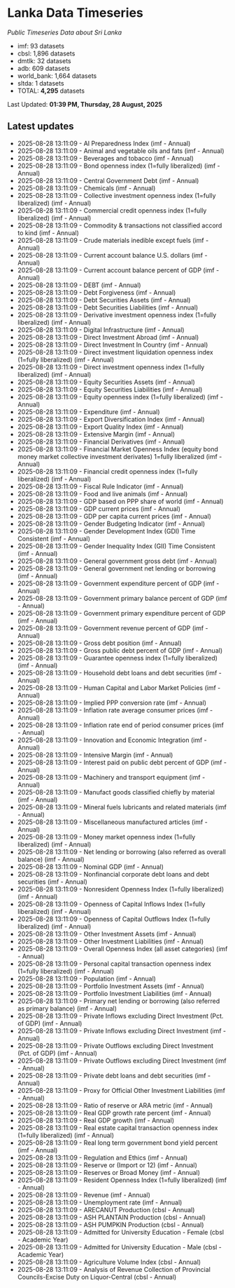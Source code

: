# Lanka Data Timeseries
*Public Timeseries Data about Sri Lanka*

* imf: 93 datasets
* cbsl: 1,896 datasets
* dmtlk: 32 datasets
* adb: 609 datasets
* world_bank: 1,664 datasets
* sltda: 1 datasets
* TOTAL: **4,295** datasets

Last Updated: **01:39 PM, Thursday, 28 August, 2025**

## Latest updates

* 2025-08-28 13:11:09 - AI Preparedness Index (imf - Annual)
* 2025-08-28 13:11:09 - Animal and vegetable oils and fats (imf - Annual)
* 2025-08-28 13:11:09 - Beverages and tobacco (imf - Annual)
* 2025-08-28 13:11:09 - Bond openness index (1=fully liberalized) (imf - Annual)
* 2025-08-28 13:11:09 - Central Government Debt (imf - Annual)
* 2025-08-28 13:11:09 - Chemicals (imf - Annual)
* 2025-08-28 13:11:09 - Collective investment openness index (1=fully liberalized) (imf - Annual)
* 2025-08-28 13:11:09 - Commercial credit openness index (1=fully liberalized) (imf - Annual)
* 2025-08-28 13:11:09 - Commodity & transactions not classified accord to kind (imf - Annual)
* 2025-08-28 13:11:09 - Crude materials inedible except fuels (imf - Annual)
* 2025-08-28 13:11:09 - Current account balance U.S. dollars (imf - Annual)
* 2025-08-28 13:11:09 - Current account balance percent of GDP (imf - Annual)
* 2025-08-28 13:11:09 - DEBT (imf - Annual)
* 2025-08-28 13:11:09 - Debt Forgiveness (imf - Annual)
* 2025-08-28 13:11:09 - Debt Securities Assets (imf - Annual)
* 2025-08-28 13:11:09 - Debt Securities Liabilities (imf - Annual)
* 2025-08-28 13:11:09 - Derivative investment openness index (1=fully liberalized) (imf - Annual)
* 2025-08-28 13:11:09 - Digital Infrastructure (imf - Annual)
* 2025-08-28 13:11:09 - Direct Investment Abroad (imf - Annual)
* 2025-08-28 13:11:09 - Direct Investment In Country (imf - Annual)
* 2025-08-28 13:11:09 - Direct investment liquidation openness index (1=fully liberalized) (imf - Annual)
* 2025-08-28 13:11:09 - Direct investment openness index (1=fully liberalized) (imf - Annual)
* 2025-08-28 13:11:09 - Equity Securities Assets (imf - Annual)
* 2025-08-28 13:11:09 - Equity Securities Liabilities (imf - Annual)
* 2025-08-28 13:11:09 - Equity openness index (1=fully liberalized) (imf - Annual)
* 2025-08-28 13:11:09 - Expenditure (imf - Annual)
* 2025-08-28 13:11:09 - Export Diversification Index (imf - Annual)
* 2025-08-28 13:11:09 - Export Quality Index (imf - Annual)
* 2025-08-28 13:11:09 - Extensive Margin (imf - Annual)
* 2025-08-28 13:11:09 - Financial Derivatives (imf - Annual)
* 2025-08-28 13:11:09 - Financial Market Openness Index (equity bond money market collective investment derivates) 1=fully liberalized (imf - Annual)
* 2025-08-28 13:11:09 - Financial credit openness index (1=fully liberalized) (imf - Annual)
* 2025-08-28 13:11:09 - Fiscal Rule Indicator (imf - Annual)
* 2025-08-28 13:11:09 - Food and live animals (imf - Annual)
* 2025-08-28 13:11:09 - GDP based on PPP share of world (imf - Annual)
* 2025-08-28 13:11:09 - GDP current prices (imf - Annual)
* 2025-08-28 13:11:09 - GDP per capita current prices (imf - Annual)
* 2025-08-28 13:11:09 - Gender Budgeting Indicator (imf - Annual)
* 2025-08-28 13:11:09 - Gender Development Index (GDI) Time Consistent (imf - Annual)
* 2025-08-28 13:11:09 - Gender Inequality Index (GII) Time Consistent (imf - Annual)
* 2025-08-28 13:11:09 - General government gross debt (imf - Annual)
* 2025-08-28 13:11:09 - General government net lending or borrowing (imf - Annual)
* 2025-08-28 13:11:09 - Government expenditure percent of GDP (imf - Annual)
* 2025-08-28 13:11:09 - Government primary balance percent of GDP (imf - Annual)
* 2025-08-28 13:11:09 - Government primary expenditure percent of GDP (imf - Annual)
* 2025-08-28 13:11:09 - Government revenue percent of GDP (imf - Annual)
* 2025-08-28 13:11:09 - Gross debt position (imf - Annual)
* 2025-08-28 13:11:09 - Gross public debt percent of GDP (imf - Annual)
* 2025-08-28 13:11:09 - Guarantee openness index (1=fully liberalized) (imf - Annual)
* 2025-08-28 13:11:09 - Household debt loans and debt securities (imf - Annual)
* 2025-08-28 13:11:09 - Human Capital and Labor Market Policies (imf - Annual)
* 2025-08-28 13:11:09 - Implied PPP conversion rate (imf - Annual)
* 2025-08-28 13:11:09 - Inflation rate average consumer prices (imf - Annual)
* 2025-08-28 13:11:09 - Inflation rate end of period consumer prices (imf - Annual)
* 2025-08-28 13:11:09 - Innovation and Economic Integration (imf - Annual)
* 2025-08-28 13:11:09 - Intensive Margin (imf - Annual)
* 2025-08-28 13:11:09 - Interest paid on public debt percent of GDP (imf - Annual)
* 2025-08-28 13:11:09 - Machinery and transport equipment (imf - Annual)
* 2025-08-28 13:11:09 - Manufact goods classified chiefly by material (imf - Annual)
* 2025-08-28 13:11:09 - Mineral fuels lubricants and related materials (imf - Annual)
* 2025-08-28 13:11:09 - Miscellaneous manufactured articles (imf - Annual)
* 2025-08-28 13:11:09 - Money market openness index (1=fully liberalized) (imf - Annual)
* 2025-08-28 13:11:09 - Net lending or borrowing (also referred as overall balance) (imf - Annual)
* 2025-08-28 13:11:09 - Nominal GDP (imf - Annual)
* 2025-08-28 13:11:09 - Nonfinancial corporate debt loans and debt securities (imf - Annual)
* 2025-08-28 13:11:09 - Nonresident Openness Index (1=fully liberalized) (imf - Annual)
* 2025-08-28 13:11:09 - Openness of Capital Inflows Index (1=fully liberalized) (imf - Annual)
* 2025-08-28 13:11:09 - Openness of Capital Outflows Index (1=fully liberalized) (imf - Annual)
* 2025-08-28 13:11:09 - Other Investment Assets (imf - Annual)
* 2025-08-28 13:11:09 - Other Investment Liabilities (imf - Annual)
* 2025-08-28 13:11:09 - Overall Openness Index (all asset categories) (imf - Annual)
* 2025-08-28 13:11:09 - Personal capital transaction openness index (1=fully liberalized) (imf - Annual)
* 2025-08-28 13:11:09 - Population (imf - Annual)
* 2025-08-28 13:11:09 - Portfolio Investment Assets (imf - Annual)
* 2025-08-28 13:11:09 - Portfolio Investment Liabilities (imf - Annual)
* 2025-08-28 13:11:09 - Primary net lending or borrowing (also referred as primary balance) (imf - Annual)
* 2025-08-28 13:11:09 - Private Inflows excluding Direct Investment (Pct. of GDP) (imf - Annual)
* 2025-08-28 13:11:09 - Private Inflows excluding Direct Investment (imf - Annual)
* 2025-08-28 13:11:09 - Private Outflows excluding Direct Investment (Pct. of GDP) (imf - Annual)
* 2025-08-28 13:11:09 - Private Outflows excluding Direct Investment (imf - Annual)
* 2025-08-28 13:11:09 - Private debt loans and debt securities (imf - Annual)
* 2025-08-28 13:11:09 - Proxy for Official Other Investment Liabilities (imf - Annual)
* 2025-08-28 13:11:09 - Ratio of reserve or ARA metric (imf - Annual)
* 2025-08-28 13:11:09 - Real GDP growth rate percent (imf - Annual)
* 2025-08-28 13:11:09 - Real GDP growth (imf - Annual)
* 2025-08-28 13:11:09 - Real estate capital transaction openness index (1=fully liberalized) (imf - Annual)
* 2025-08-28 13:11:09 - Real long term government bond yield percent (imf - Annual)
* 2025-08-28 13:11:09 - Regulation and Ethics (imf - Annual)
* 2025-08-28 13:11:09 - Reserve or (Import or 12) (imf - Annual)
* 2025-08-28 13:11:09 - Reserves or Broad Money (imf - Annual)
* 2025-08-28 13:11:09 - Resident Openness Index (1=fully liberalized) (imf - Annual)
* 2025-08-28 13:11:09 - Revenue (imf - Annual)
* 2025-08-28 13:11:09 - Unemployment rate (imf - Annual)
* 2025-08-28 13:11:09 - ARECANUT Production (cbsl - Annual)
* 2025-08-28 13:11:09 - ASH PLANTAIN Production (cbsl - Annual)
* 2025-08-28 13:11:09 - ASH PUMPKIN Production (cbsl - Annual)
* 2025-08-28 13:11:09 - Admitted for University Education - Female (cbsl - Academic Year)
* 2025-08-28 13:11:09 - Admitted for University Education - Male (cbsl - Academic Year)
* 2025-08-28 13:11:09 - Agriculture Volume Index (cbsl - Annual)
* 2025-08-28 13:11:09 - Analysis of Revenue Collection of Provincial Councils-Excise Duty on Liquor-Central (cbsl - Annual)